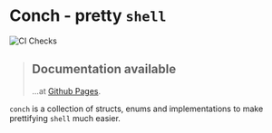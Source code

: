 # Conch - pretty `shell`

![CI Checks](https://github.com/denwong47/conch/actions/workflows/CI.yml/badge.svg?branch=main)

> ## Documentation available
> ...at [Github Pages](https://denwong47.github.io/conch/conch/).

`conch` is a collection of structs, enums and implementations to make prettifying
`shell` much easier.
